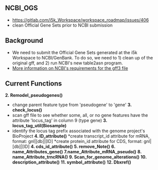 ## NCBI_OGS
* https://gitlab.com/i5k_Workspace/workspace_roadmap/issues/406
* clean Official Gene Sets prior to NCBI submission
## Background
* We need to submit the Official Gene Sets generated at the i5k Workspace to NCBI/GenBank. To do so, we need to 1) clean up of the original gff, and 2) run NCBI's new table2asn program. 
* [More information on NCBI's requirements for the gff3 file](https://www.ncbi.nlm.nih.gov/sites/genbank/genomes_gff/)
## Current Functions
**2. Remodel_pseudogenes()**
* change parent feature type from 'pseudogene' to 'gene'
**3. check_locus()**
* scan gff file to see whether some, all, or no gene features have the attribute 'locus_tag' in column 9 (type gene)
**3. locus_tag_util(Biosample)** 
* identify the locus tag prefix associated with the genome project's BioProject
**4. ID_attribute()** 
*create transcript_id attribute for mRNA, format: gnl|[db]|[ID]
*create protein_id attribute for CDS, format: gnl|[db]|[ID]
**4. cds_id_attribute()** 
**5. remove_Note()** 
**6. name_Attributes_gene()**
**7.name_Attribute_mRNA_pseudo()** 
**8. name_Attribute_trncRNA()** 
**9. Scan_for_genome_alterations()** 
**10. description_attribute()** 
**11. symbol_attribute()** 
**12. Dbxref()** 
